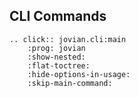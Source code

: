 ## CLI Commands

```eval_rst
.. click:: jovian.cli:main
    :prog: jovian
    :show-nested:
    :flat-toctree:
    :hide-options-in-usage:
    :skip-main-command:
```
